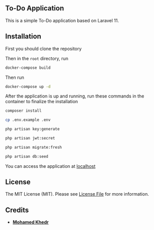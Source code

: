 ## To-Do Application

This is a simple To-Do application based on Laravel 11.

## Installation
 
First you should clone the repository

Then in the `root` directory, run 

```bash
docker-compose build
```

Then run

```bash
docker-compose up -d
```

After the application is up and running, run these commands in the container to finalize the installation

```bash
composer install
```

```bash
cp .env.example .env
```

```bash
php artisan key:generate
```

```bash
php artisan jwt:secret
```

```bash
php artisan migrate:fresh
```

```bash
php artisan db:seed
```

You can access the application at [localhost](http://localhost)

## License

The MIT License (MIT). Please see [License File](LICENSE.md) for more information.

## Credits

- **[Mohamed Khedr](https://github.com/MohamedKhedr700)**
